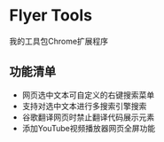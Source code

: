 # Flyer Tools

我的工具包Chrome扩展程序

## 功能清单

+ 网页选中文本可自定义的右键搜索菜单
+ 支持对选中文本进行多搜索引擎搜索
+ 谷歌翻译网页时禁止翻译代码展示元素
+ 添加YouTube视频播放器网页全屏功能
